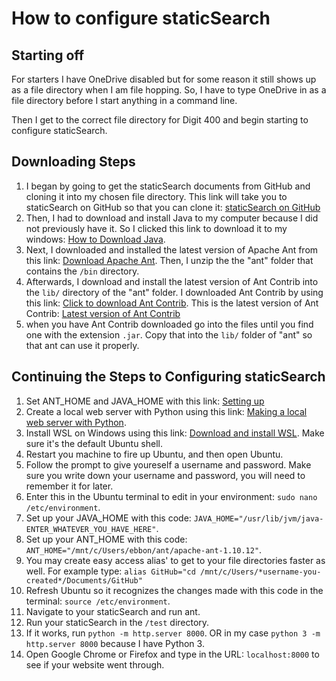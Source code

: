 # How to configure staticSearch

## Starting off

For starters I have OneDrive disabled but for some reason it still shows up as a file directory when I am file hopping. So, I have to type OneDrive in as a file directory before I start anything in a command line.

Then I get to the correct file directory for Digit 400 and begin starting to configure staticSearch.

## Downloading Steps



1. I began by going to get the staticSearch documents from GitHub and cloning it into my chosen file directory. This link will take you to staticSearch on GitHub so that you can clone it: [staticSearch on GitHub](https://endings.uvic.ca/staticSearch/docs/howDoIGetIt.html)
1. Then, I had to download and install Java to my computer because I did not previously have it. So I clicked this link to download it to my windows: [How to Download Java](https://www.makeuseof.com/windows-11-install-java-jdk/). 
1. Next, I downloaded and installed the latest version of Apache Ant from this link: [Download Apache Ant](https://ant.apache.org/). Then, I unzip the the "ant" folder that contains the `/bin` directory.
1. Afterwards, I download and install the latest version of Ant Contrib into the `lib/` directory of the "ant" folder. I downloaded Ant Contrib by using this link: [Click to download Ant Contrib](https://ant-contrib.sourceforge.net/). This is the latest version of Ant Contrib: [Latest version of Ant Contrib](https://sourceforge.net/projects/ant-contrib/files/ant-contrib/1.0b3/)
1. when you have Ant Contrib downloaded go into the files until you find one with the extension `.jar`. Copy that into the `lib/` folder of "ant" so that ant can use it properly.

## Continuing the Steps to Configuring staticSearch

1. Set ANT_HOME and JAVA_HOME with this link: [Setting up](https://ant.apache.org/manual/install.html)
1. Create a local web server with Python using this link: [Making a local web server with Python](https://ryanblunden.com/create-a-http-server-with-one-command-thanks-to-python-29fcfdcd240e).
1. Install WSL on Windows using this link: [Download and install WSL](https://learn.microsoft.com/en-us/windows/wsl/install). Make sure it's the default Ubuntu shell.
1. Restart you machine to fire up Ubuntu, and then open Ubuntu.
1. Follow the prompt to give youreself a username and password. Make sure you write down your username and password, you will need to remember it for later.
1. Enter this in the Ubuntu terminal to edit in your environment: `sudo nano /etc/environment`.
1. Set up your JAVA_HOME with this code: `JAVA_HOME="/usr/lib/jvm/java-ENTER_WHATEVER_YOU_HAVE_HERE"`.
1. Set up your ANT_HOME with this code: `ANT_HOME="/mnt/c/Users/ebbon/ant/apache-ant-1.10.12"`.
1. You may create easy access alias' to get to your file directories faster as well. For example type: `alias GitHub="cd /mnt/c/Users/*username-you-created*/Documents/GitHub"`
1. Refresh Ubuntu so it recognizes the changes made with this code in the terminal: `source /etc/environment`.
1. Navigate to your staticSearch and run ant.
1. Run your staticSearch in the `/test` directory. 
1. If it works, run `python -m http.server 8000`. OR in my case `python 3 -m http.server 8000` because I have Python 3.
1. Open Google Chrome or Firefox and type in the URL: `localhost:8000` to see if your website went through.




